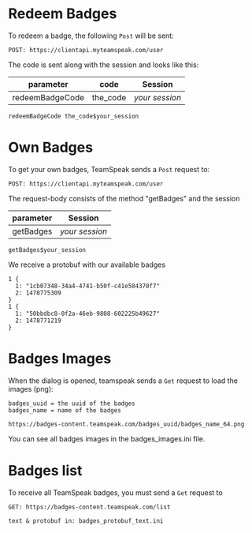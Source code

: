 # Redeem Badges
To redeem a badge, the following `Post` will be sent:
```
POST: https://clientapi.myteamspeak.com/user
```
The code is sent along with the session and looks like this:  

| parameter | code  | Session |
| ------------- | ------------- | ------------- |
| redeemBadgeCode | the_code | *your session*  |
```
redeemBadgeCode the_code$your_session
```

# Own Badges
To get your own badges, TeamSpeak sends a `Post` request to:
```
POST: https://clientapi.myteamspeak.com/user
```
The request-body consists of the method "getBadges" and the session

| parameter   | Session |
| ------------- | ------------- |
| getBadges | *your session*  |
```
getBadges$your_session
```
We receive a protobuf with our available badges
```
1 {
  1: "1cb07348-34a4-4741-b50f-c41e584370f7"
  2: 1478775309
}
1 {
  1: "50bbdbc8-0f2a-46eb-9808-602225b49627"
  2: 1478771219
}
```

# Badges Images
When the dialog is opened, teamspeak sends a `Get` request to load the images (png):  
```
badges_uuid = the uuid of the badges  
badges_name = name of the badges
```
```
https://badges-content.teamspeak.com/badges_uuid/badges_name_64.png
```
You can see all badges images in the badges_images.ini file.

# Badges list
To receive all TeamSpeak badges, you must send a `Get` request to      
```
GET: https://badges-content.teamspeak.com/list
```
`text & protobuf in: badges_protobuf_text.ini`

